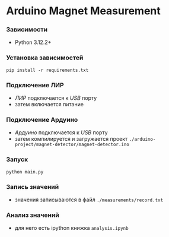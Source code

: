 # Arduino Magnet Measurement

### Зависимости
- Python 3.12.2+

### Установка зависимостей
```
pip install -r requirements.txt
```

### Подключение ЛИР
- *ЛИР* подключается к *USB* порту
- затем включается питание

### Подключение Ардуино
- *Ардуино* подключается к *USB* порту
- затем компилируется и загружается проект `./arduino-project/magnet-detector/magnet-detector.ino`

### Запуск
```
python main.py
```

### Запись значений
- значения записываются в файл `./measurements/record.txt`

### Анализ значений
- для него есть ipython книжка `analysis.ipynb`